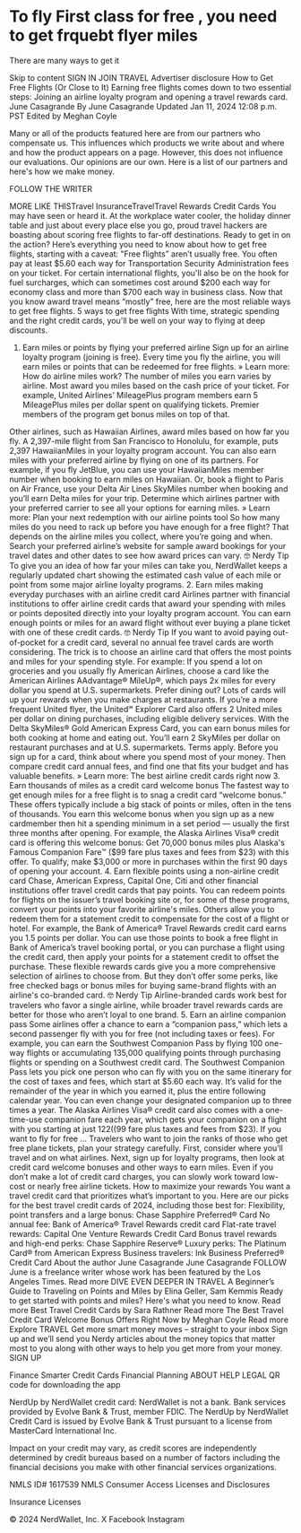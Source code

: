 # To fly First class for free , you need to get frquebt flyer miles
There are many ways to get it

Skip to content
SIGN IN
JOIN
TRAVEL
Advertiser disclosure
How to Get Free Flights (Or Close to It)
Earning free flights comes down to two essential steps: Joining an airline loyalty program and opening a travel rewards card.
June Casagrande
By June Casagrande 
Updated Jan 11, 2024 12:08 p.m. PST
Edited by 
Meghan Coyle

Many or all of the products featured here are from our partners who compensate us. This influences which products we write about and where and how the product appears on a page. However, this does not influence our evaluations. Our opinions are our own. Here is a list of our partners and here's how we make money.

FOLLOW THE WRITER

MORE LIKE THISTravel InsuranceTravelTravel Rewards Credit Cards
You may have seen or heard it. At the workplace water cooler, the holiday dinner table and just about every place else you go, proud travel hackers are boasting about scoring free flights to far-off destinations.
Ready to get in on the action? Here’s everything you need to know about how to get free flights, starting with a caveat: "Free flights” aren’t usually free. You often pay at least $5.60 each way for Transportation Security Administration fees on your ticket. For certain international flights, you'll also be on the hook for fuel surcharges, which can sometimes cost around $200 each way for economy class and more than $700 each way in business class.
Now that you know award travel means “mostly” free, here are the most reliable ways to get free flights.
5 ways to get free flights
With time, strategic spending and the right credit cards, you'll be well on your way to flying at deep discounts.
1. Earn miles or points by flying your preferred airline
Sign up for an airline loyalty program (joining is free). Every time you fly the airline, you will earn miles or points that can be redeemed for free flights.
» Learn more: How do airline miles work?
The number of miles you earn varies by airline. Most award you miles based on the cash price of your ticket. For example, United Airlines’ MileagePlus program members earn 5 MileagePlus miles per dollar spent on qualifying tickets. Premier members of the program get bonus miles on top of that.

Other airlines, such as Hawaiian Airlines, award miles based on how far you fly. A 2,397-mile flight from San Francisco to Honolulu, for example, puts 2,397 HawaiianMiles in your loyalty program account.
You can also earn miles with your preferred airline by flying on one of its partners. For example, if you fly JetBlue, you can use your HawaiianMiles member number when booking to earn miles on Hawaiian. Or, book a flight to Paris on Air France, use your Delta Air Lines SkyMiles number when booking and you’ll earn Delta miles for your trip. Determine which airlines partner with your preferred carrier to see all your options for earning miles.
» Learn more: Plan your next redemption with our airline points tool
So how many miles do you need to rack up before you have enough for a free flight? That depends on the airline miles you collect, where you’re going and when. Search your preferred airline’s website for sample award bookings for your travel dates and other dates to see how award prices can vary.
🤓
Nerdy Tip
To give you an idea of how far your miles can take you, NerdWallet keeps a regularly updated chart showing the estimated cash value of each mile or point from some major airline loyalty programs.
2. Earn miles making everyday purchases with an airline credit card
Airlines partner with financial institutions to offer airline credit cards that award your spending with miles or points deposited directly into your loyalty program account. You can earn enough points or miles for an award flight without ever buying a plane ticket with one of these credit cards.
🤓
Nerdy Tip
If you want to avoid paying out-of-pocket for a credit card, several no annual fee travel cards are worth considering.
The trick is to choose an airline card that offers the most points and miles for your spending style.
For example:
If you spend a lot on groceries and you usually fly American Airlines, choose a card like the American Airlines AAdvantage® MileUp®, which pays 2x miles for every dollar you spend at U.S. supermarkets.
Prefer dining out? Lots of cards will up your rewards when you make charges at restaurants. If you’re a more frequent United flyer, the United℠ Explorer Card also offers 2 United miles per dollar on dining purchases, including eligible delivery services.
With the Delta SkyMiles® Gold American Express Card, you can earn bonus miles for both cooking at home and eating out. You’ll earn 2 SkyMiles per dollar on restaurant purchases and at U.S. supermarkets. Terms apply.
Before you sign up for a card, think about where you spend most of your money. Then compare credit card annual fees, and find one that fits your budget and has valuable benefits.
» Learn more: The best airline credit cards right now
3. Earn thousands of miles as a credit card welcome bonus
The fastest way to get enough miles for a free flight is to snag a credit card “welcome bonus.” These offers typically include a big stack of points or miles, often in the tens of thousands. You earn this welcome bonus when you sign up as a new cardmember then hit a spending minimum in a set period — usually the first three months after opening.
For example, the Alaska Airlines Visa® credit card is offering this welcome bonus: Get 70,000 bonus miles plus Alaska's Famous Companion Fare™ ($99 fare plus taxes and fees from $23) with this offer. To qualify, make $3,000 or more in purchases within the first 90 days of opening your account.
4. Earn flexible points using a non-airline credit card
Chase, American Express, Capital One, Citi and other financial institutions offer travel credit cards that pay points. You can redeem points for flights on the issuer’s travel booking site or, for some of these programs, convert your points into your favorite airline's miles. Others allow you to redeem them for a statement credit to compensate for the cost of a flight or hotel.
For example, the Bank of America® Travel Rewards credit card earns you 1.5 points per dollar. You can use those points to book a free flight in Bank of America’s travel booking portal, or you can purchase a flight using the credit card, then apply your points for a statement credit to offset the purchase.
These flexible rewards cards give you a more comprehensive selection of airlines to choose from. But they don’t offer some perks, like free checked bags or bonus miles for buying same-brand flights with an airline's co-branded card.
🤓
Nerdy Tip
Airline-branded cards work best for travelers who favor a single airline, while broader travel rewards cards are better for those who aren’t loyal to one brand.
5. Earn an airline companion pass
Some airlines offer a chance to earn a “companion pass,” which lets a second passenger fly with you for free (not including taxes or fees). For example, you can earn the Southwest Companion Pass by flying 100 one-way flights or accumulating 135,000 qualifying points through purchasing flights or spending on a Southwest credit card. The Southwest Companion Pass lets you pick one person who can fly with you on the same itinerary for the cost of taxes and fees, which start at $5.60 each way. It’s valid for the remainder of the year in which you earned it, plus the entire following calendar year. You can even change your designated companion up to three times a year.
The Alaska Airlines Visa® credit card also comes with a one-time-use companion fare each year, which gets your companion on a flight with you starting at just $122 (($99 fare plus taxes and fees from $23).
If you want to fly for free ...
Travelers who want to join the ranks of those who get free plane tickets, plan your strategy carefully. First, consider where you’ll travel and on what airlines. Next, sign up for loyalty programs, then look at credit card welcome bonuses and other ways to earn miles. Even if you don’t make a lot of credit card charges, you can slowly work toward low-cost or nearly free airline tickets.
How to maximize your rewards
You want a travel credit card that prioritizes what’s important to you. Here are our picks for the best travel credit cards of 2024, including those best for:
Flexibility, point transfers and a large bonus: Chase Sapphire Preferred® Card
No annual fee: Bank of America® Travel Rewards credit card
Flat-rate travel rewards: Capital One Venture Rewards Credit Card 
Bonus travel rewards and high-end perks: Chase Sapphire Reserve®
Luxury perks: The Platinum Card® from American Express
Business travelers: Ink Business Preferred® Credit Card
About the author
June Casagrande
June Casagrande
FOLLOW
June is a freelance writer whose work has been featured by the Los Angeles Times. Read more
DIVE EVEN DEEPER IN TRAVEL
A Beginner’s Guide to Traveling on Points and Miles
by Elina Geller, Sam Kemmis
Ready to get started with points and miles? Here's what you need to know.
Read more
Best Travel Credit Cards
by Sara Rathner
Read more
The Best Travel Credit Card Welcome Bonus Offers Right Now
by Meghan Coyle
Read more
Explore TRAVEL
Get more smart money moves – straight to your inbox
Sign up and we’ll send you Nerdy articles about the money topics that matter most to you along with other ways to help you get more from your money.
SIGN UP

Finance Smarter
Credit Cards
Financial Planning
ABOUT
HELP
LEGAL
QR code for downloading the app

NerdUp by NerdWallet credit card: NerdWallet is not a bank. Bank services provided by Evolve Bank & Trust, member FDIC. The NerdUp by NerdWallet Credit Card is issued by Evolve Bank & Trust pursuant to a license from MasterCard International Inc.

Impact on your credit may vary, as credit scores are independently determined by credit bureaus based on a number of factors including the financial decisions you make with other financial services organizations.

NMLS ID# 1617539
NMLS Consumer Access
Licenses and Disclosures


Insurance Licenses

© 2024 NerdWallet, Inc.
X
Facebook
Instagram
